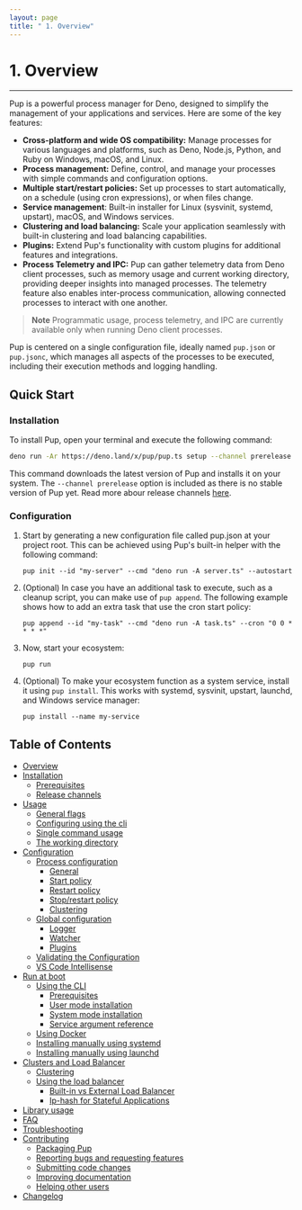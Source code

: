 ```yaml
---
layout: page
title: " 1. Overview"
---
```


# 1. Overview

---

Pup is a powerful process manager for Deno, designed to simplify the management of your applications and services. Here are some of the key features:

- **Cross-platform and wide OS compatibility:** Manage processes for various languages and platforms, such as Deno, Node.js, Python, and Ruby on Windows, macOS, and Linux.
- **Process management:** Define, control, and manage your processes with simple commands and configuration options.
- **Multiple start/restart policies:** Set up processes to start automatically, on a schedule (using cron expressions), or when files change.
- **Service management**: Built-in installer for Linux (sysvinit, systemd, upstart), macOS, and Windows services.
- **Clustering and load balancing:** Scale your application seamlessly with built-in clustering and load balancing capabilities.
- **Plugins:** Extend Pup's functionality with custom plugins for additional features and integrations.
- **Process Telemetry and IPC:** Pup can gather telemetry data from Deno client processes, such as memory usage and current working directory, providing deeper insights into managed processes. The
  telemetry feature also enables inter-process communication, allowing connected processes to interact with one another.

> **Note** Programmatic usage, process telemetry, and IPC are currently available only when running Deno client processes.

Pup is centered on a single configuration file, ideally named `pup.json` or `pup.jsonc`, which manages all aspects of the processes to be executed, including their execution methods and logging
handling.

## Quick Start

### Installation

To install Pup, open your terminal and execute the following command:

```bash
deno run -Ar https://deno.land/x/pup/pup.ts setup --channel prerelease
```

This command downloads the latest version of Pup and installs it on your system. The `--channel prerelease` option is included as there is no stable version of Pup yet. Read more abour release
channels [here](https://hexagon.github.io/pup/installation.html#release-channels).

### Configuration

1. Start by generating a new configuration file called pup.json at your project root. This can be achieved using Pup's built-in helper with the following command:

   `pup init --id "my-server" --cmd "deno run -A server.ts" --autostart`

2. (Optional) In case you have an additional task to execute, such as a cleanup script, you can make use of `pup append`. The following example shows how to add an extra task that use the cron start
   policy:

   `pup append --id "my-task" --cmd "deno run -A task.ts" --cron "0 0 * * * *"`

3. Now, start your ecosystem:

   `pup run`

4. (Optional) To make your ecosystem function as a system service, install it using `pup install`. This works with systemd, sysvinit, upstart, launchd, and Windows service manager:

   `pup install --name my-service`

## Table of Contents

- [Overview](./)
- [Installation](./installation.html)
  - [Prerequisites](./installation.html#prerequisites)
  - [Release channels](./installation.html#release-channels)
- [Usage](./usage.html)
  - [General flags](./usage.html#general-flags)
  - [Configuring using the cli](./usage.html#configuring-using-the-cli)
  - [Single command usage](./usage.html#single-command-usage)
  - [The working directory](./usage.html#working-directory)
- [Configuration](./configuration.html)
  - [Process configuration](./configuration.html#process-configuration)
    - [General](./configuration.html#general)
    - [Start policy](./configuration.html#start-policy)
    - [Restart policy](./configuration.html#restart-policy)
    - [Stop/restart policy](./configuration.html#stoprestart-policy)
    - [Clustering](./configuration.html#clustering)
  - [Global configuration](./configuration.html#global-configuration)
    - [Logger](./configuration.html#logger)
    - [Watcher](./configuration.html#watcher)
    - [Plugins](./configuration.html#plugins)
  - [Validating the Configuration](./configuration.html#validating-the-configuration)
  - [VS Code Intellisense](./configuration.html#vs-code-intellisense)
- [Run at boot](./service.html)
  - [Using the CLI](./service.html#using-the-cli)
    - [Prerequisites](./service.html#prerequisites)
    - [User mode installation](./service.html#user-mode-installation)
    - [System mode installation](./service.html#system-mode-installation)
    - [Service argument reference](./service.html#service-argument-reference)
  - [Using Docker](./service.html#using-docker)
  - [Installing manually using systemd](./service.html#manual-guide-using-systemd)
  - [Installing manually using launchd](./service.html#manual-guide-using-launchd)
- [Clusters and Load Balancer](./scaling.html)
  - [Clustering](./scaling.html#clustering)
  - [Using the load balancer](./scaling.html#using-the-load-balancer)
    - [Built-in vs External Load Balancer](./scaling.html#built-in-vs-external-load-balancer)
    - [Ip-hash for Stateful Applications](./scaling.html#ip-hash-for-stateful-applications)
- [Library usage](./library.html)
- [FAQ](./faq.html#faq)
- [Troubleshooting](./troubleshooting.html)
- [Contributing](./contributing.html)
  - [Packaging Pup](./contributing.html#packaging-pup)
  - [Reporting bugs and requesting features](./contributing.html#reporting-bugs-and-requesting-features)
  - [Submitting code changes](./contributing.html#submitting-code-changes)
  - [Improving documentation](./contributing.html#improving-documentation)
  - [Helping other users](./contributing.html#helping-other-users)
- [Changelog](./changelog.html)
